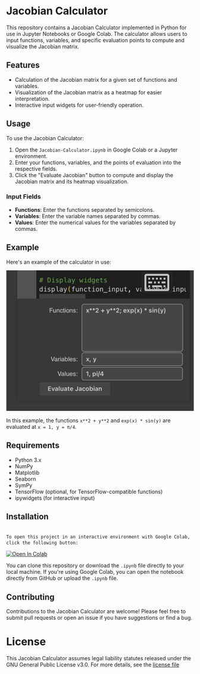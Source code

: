 # Jacobian Calculator

This repository contains a Jacobian Calculator implemented in Python for use in Jupyter Notebooks or Google Colab. The calculator allows users to input functions, variables, and specific evaluation points to compute and visualize the Jacobian matrix.

## Features

- Calculation of the Jacobian matrix for a given set of functions and variables.
- Visualization of the Jacobian matrix as a heatmap for easier interpretation.
- Interactive input widgets for user-friendly operation.

## Usage

To use the Jacobian Calculator:

1. Open the `Jacobian-Calculator.ipynb` in Google Colab or a Jupyter environment.
2. Enter your functions, variables, and the points of evaluation into the respective fields.
3. Click the "Evaluate Jacobian" button to compute and display the Jacobian matrix and its heatmap visualization.

### Input Fields

- **Functions**: Enter the functions separated by semicolons.
- **Variables**: Enter the variable names separated by commas.
- **Values**: Enter the numerical values for the variables separated by commas.

## Example

Here's an example of the calculator in use:

![Jacobian Calculator Example](IMG_5541.jpg)

In this example, the functions `x**2 + y**2` and `exp(x) * sin(y)` are evaluated at `x = 1, y = π/4`.

## Requirements

- Python 3.x
- NumPy
- Matplotlib
- Seaborn
- SymPy
- TensorFlow (optional, for TensorFlow-compatible functions)
- ipywidgets (for interactive input)

## Installation

```

To open this project in an interactive environment with Google Colab, click the following button:
```
[![Open In Colab](https://colab.research.google.com/assets/colab-badge.svg)](https://colab.research.google.com/github/LoQiseaking69/Jacobian-calculator/blob/main/Jacobian-Calculator.ipynb)



You can clone this repository or download the `.ipynb` file directly to your local machine. If you're using Google Colab, you can open the notebook directly from GitHub or upload the `.ipynb` file.

## Contributing

Contributions to the Jacobian Calculator are welcome! Please feel free to submit pull requests or open an issue if you have suggestions or find a bug.

# License

This Jacobian Calculator assumes legal liability statutes released under the GNU General Public License v3.0. For more details, see the [license file](https://github.com/HermiTech-LLC/Jacobian-calculator/blob/main/LICENSE.md)